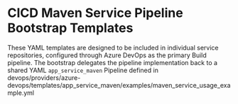 # CICD Maven Service Pipeline Bootstrap Templates

These YAML templates are designed to be included in individual service repositories, configured through Azure DevOps as the primary Build pipeline. The bootstrap delegates the pipeline implementation back to a shared YAML `app_service_maven` Pipeline defined in devops/providers/azure-devops/templates/app_service_maven/examples/maven_service_usage_example.yml
